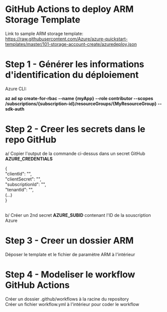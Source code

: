 # GitHub Actions to deploy ARM Storage Template

Link to sample ARM storage template: https://raw.githubusercontent.com/Azure/azure-quickstart-templates/master/101-storage-account-create/azuredeploy.json

# Step 1 - Générer les informations d'identification du déploiement

Azure CLI: 

<b>az ad sp create-for-rbac --name {myApp} --role contributor --scopes /subscriptions/{subscription-id}/resourceGroups/{MyResourceGroup} --sdk-auth</b>

# Step 2 - Creer les secrets dans le repo GitHub

a/ Copier l'output de la commande ci-dessus dans un secret GitHub <b>AZURE_CREDENTIALS</b>

{<br>
  "clientId": "<GUID>",<br>
  "clientSecret": "<GUID>",<br>
  "subscriptionId": "<GUID>",<br>
  "tenantId": "<GUID>",<br>
  (...)<br>
}<br>
<br>
  
b/ Créer un 2nd secret <b>AZURE_SUBID</b> contenant l'ID de la souscription Azure

# Step 3 - Creer un dossier ARM

Déposer le template et le fichier de paramètre ARM à l'intérieur

# Step 4 - Modeliser le workflow GitHub Actions

Créer un dossier .github/workflows à la racine du repository<br>
Créer un fichier workflow.yml à l'intérieur pour coder le workflow
